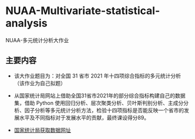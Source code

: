 # NUAA-Multivariate-statistical-analysis
NUAA-多元统计分析大作业

## 主要内容

+ 该大作业题目为：对全国 31 省市 2021 年十四项综合指标的多元统计分析（该作业为自己拟题）

+ 从国家统计局网站上借助全国31省市2021年的部分综合指标构建自己的数据集，借助 Python 使用回归分析、层次聚类分析、贝叶斯判别分析、主成分分析、因子分析等多元统计分析方法，检验十四项指标是否能反映一个省市的发展水平及不同指标对于发展水平的贡献，最终课设得分89。

+ [国家统计局获取数据网址](http://www.stats.gov.cn/tjsj/)
